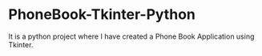 # PhoneBook-Tkinter-Python
It is a python project where I have created a Phone Book Application using Tkinter.
